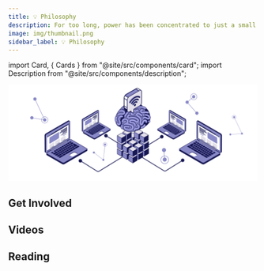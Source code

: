 ```yaml
---
title: 💡 Philosophy
description: For too long, power has been concentrated to just a small part of the world's population. The internet has the power to fix this, but not the way it's been built so far.
image: img/thumbnail.png
sidebar_label: 💡 Philosophy
---
```


import Card, { Cards } from "@site/src/components/card";
import Description from "@site/src/components/description";

![img alt](img/Philosophy.svg)

<Description
  text="For too long, power has been concentrated to just a small part of the world's
  population. The internet has the power to fix this, but not the way it's been
  built so far. We're here to change that"
/>

## Get Involved

<Cards>
  <Card
    title="<p><strong>Join the Discord</strong></p>"
    description=" <p>Koii's discord is where the community comes to discuss new ideas and recent updates.</p>"
    link="https://discord.gg/koii"
    linkText="Sign in Here"
    svgName="discord"
    cardPerRow="3"
  />
  <Card
    title="<p><strong>Read Community Posts</strong></p>"
    description="<p>The Peeranha forums provide a place for long term answers and lasting discussions.</p>"
    link="https://peeranha.io/feed/6"
    linkText="Check it Out"
    svgName="peeranha"
    cardPerRow="3"
  />
  <Card
    title="<p><strong>Follow Koii on Twitter</strong></p>"
    description=" <p>Join us on Twitter to stay tuned on ecosystem updates, and what people are saying daily.</p>"
    link="https://twitter.com/KoiiNetwork?"
    linkText="See Recent Posts"
    svgName="twitter"
    cardPerRow="3"
  />
</Cards>

## Videos

<Cards>
  <Card
    title="<p>DecentralCon Miami Talk</p>"
    link="https://www.youtube.com/watch?v=QCcGpw2j34Q&t=94s"
    linkText="Watch Video"
    svgName="decentralConVideo"
    cardPerRow="3"
  />
  <Card
    title="<p>To smart contract & beyond- a brief history of decentralization</p>"
    link="https://www.youtube.com/watch?v=4PMFIlujv3Y&t=612s&ab_channel=TheDAOist"
    linkText="Watch Video"
    svgName="decentralizationVideo"
    cardPerRow="3"
  />
  <Card
    title="<p>Internet could be owned by people</p>"
    link="https://youtu.be/zoxAW6R9NEM"
    linkText="Watch Video"
    svgName="internetVideo"
    cardPerRow="3"
  />
  <Card
    title="<p>User Governance of Social Media Platforms</p>"
    link="https://www.youtube.com/watch?v=dc_vaBvUMHE&ab_channel=KoiiNetwork"
    linkText="Watch Video"
    svgName="userGovernanceVideo"
    cardPerRow="3"
  />
  <Card
    title="<p>Koii's Decentralized Protocol</p>"
    link="	https://www.youtube.com/watch?v=Q5iHzjwj_ko&ab_channel=Cardstack"
    linkText="Watch Video"
    svgName="protocolVideo"
    cardPerRow="3"
  />
  <Card
    title="<p>CARP at Compute Over Data Summit in Lisbon</p>"
    link="https://www.youtube.com/watch?v=mEzo0xRXh68"
    linkText="Watch Video"
    svgName="carpVideo"
    cardPerRow="3"
  />
</Cards>

## Reading

<Cards>
  <Card
    title="<p><strong>CARP</strong></p>"
    description=" <p>Koii is a reputation-based community. We believe in accountability, trust, and most of all, fairness for every community member.</p>"
    link="/develop/designing-tasks/using-reputation"
    svgName="carp"
    cardPerRow="2"
  />
  <Card
    title="<p><strong>Gradual Consensus</strong></p>"
    description="<p>Nothing happens immediately - Koii combines instant transaction speeds for payments with slow and steady verification of information over time.</p>"
    link="/develop/koii-task-101/what-are-tasks/gradual-consensus"
    svgName="consensus"
    cardPerRow="2"
  />
</Cards>
